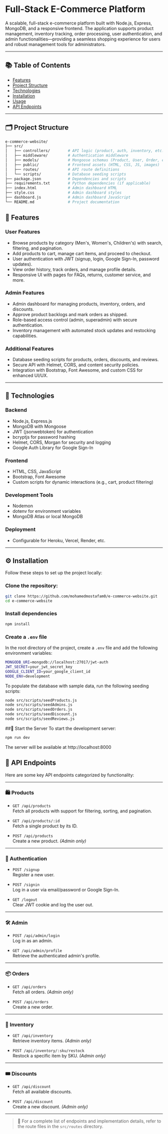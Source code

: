 # Full-Stack E-Commerce Platform


A scalable, full-stack e-commerce platform built with Node.js, Express, MongoDB, and a responsive frontend. The application supports product management, inventory tracking, order processing, user authentication, and admin functionalities—providing a seamless shopping experience for users and robust management tools for administrators.

---

## 📚 Table of Contents

- [Features](#features)
- [Project Structure](#project-structure)
- [Technologies](#technologies)
- [Installation](#installation)
- [Usage](#usage)
- [API Endpoints](#api-endpoints)

---

## 🗂 Project Structure
```bash
e-commerce-website/
├── src/
│   ├── controllers/        # API logic (product, auth, inventory, etc.)
│   ├── middleware/         # Authentication middleware
│   ├── models/             # Mongoose schemas (Product, User, Order, etc.)
│   ├── public/             # Frontend assets (HTML, CSS, JS, images)
│   ├── routes/             # API route definitions
│   └── scripts/            # Database seeding scripts
├── package.json            # Dependencies and scripts
├── requirements.txt        # Python dependencies (if applicable)
├── index.html              # Admin dashboard HTML
├── style.css               # Admin dashboard styles
├── dashboard.js            # Admin dashboard JavaScript
└── README.md               # Project documentation
```
## 🚀 Features

### User Features
- Browse products by category (Men's, Women's, Children's) with search, filtering, and pagination.
- Add products to cart, manage cart items, and proceed to checkout.
- User authentication with JWT (signup, login, Google Sign-In, password updates).
- View order history, track orders, and manage profile details.
- Responsive UI with pages for FAQs, returns, customer service, and more.

### Admin Features
- Admin dashboard for managing products, inventory, orders, and discounts.
- Approve product backlogs and mark orders as shipped.
- Role-based access control (admin, superadmin) with secure authentication.
- Inventory management with automated stock updates and restocking capabilities.

### Additional Features
- Database seeding scripts for products, orders, discounts, and reviews.
- Secure API with Helmet, CORS, and content security policies.
- Integration with Bootstrap, Font Awesome, and custom CSS for enhanced UI/UX.

---

## 🧰 Technologies

### Backend
- Node.js, Express.js
- MongoDB with Mongoose
- JWT (jsonwebtoken) for authentication
- bcryptjs for password hashing
- Helmet, CORS, Morgan for security and logging
- Google Auth Library for Google Sign-In

### Frontend
- HTML, CSS, JavaScript
- Bootstrap, Font Awesome
- Custom scripts for dynamic interactions (e.g., cart, product filtering)

### Development Tools
- Nodemon
- dotenv for environment variables
- MongoDB Atlas or local MongoDB

### Deployment
- Configurable for Heroku, Vercel, Render, etc.

---

## ⚙️ Installation

Follow these steps to set up the project locally:

### Clone the repository:
```bash
git clone https://github.com/mohamedmostafam0/e-commerce-website.git
cd e-commerce-website
```
### Install dependencies
```bash
npm install
```

### Create a `.env` file
In the root directory of the project, create a `.env` file and add the following environment variables:
```bash
MONGODB_URI=mongodb://localhost:27017/jwt-auth
JWT_SECRET=your_jwt_secret_key
GOOGLE_CLIENT_ID=your_google_client_id
NODE_ENV=development
```

To populate the database with sample data, run the following seeding scripts:

```bash
node src/scripts/seedProducts.js
node src/scripts/seedAdmins.js
node src/scripts/seedOrders.js
node src/scripts/seedDiscount.js
node src/scripts/seedReviews.js
```

##🚀 Start the Server
To start the development server:
```bash
npm run dev
```
The server will be available at http://localhost:8000

## 📡 API Endpoints

Here are some key API endpoints categorized by functionality:

---

### 🛍️ Products

- `GET /api/products`  
  Fetch all products with support for filtering, sorting, and pagination.

- `GET /api/products/:id`  
  Fetch a single product by its ID.

- `POST /api/products`  
  Create a new product. *(Admin only)*

---

### 🔐 Authentication

- `POST /signup`  
  Register a new user.

- `POST /signin`  
  Log in a user via email/password or Google Sign-In.

- `GET /logout`  
  Clear JWT cookie and log the user out.

---

### 🛠️ Admin

- `POST /api/admin/login`  
  Log in as an admin.

- `GET /api/admin/profile`  
  Retrieve the authenticated admin's profile.

---

### 📦 Orders

- `GET /api/orders`  
  Fetch all orders. *(Admin only)*

- `POST /api/orders`  
  Create a new order.

---

### 🧮 Inventory

- `GET /api/inventory`  
  Retrieve inventory items. *(Admin only)*

- `POST /api/inventory/:sku/restock`  
  Restock a specific item by SKU. *(Admin only)*

---

### 🎟️ Discounts

- `GET /api/discount`  
  Fetch all available discounts.

- `POST /api/discount`  
  Create a new discount. *(Admin only)*

---

> 📁 For a complete list of endpoints and implementation details, refer to the route files in the `src/routes` directory.

